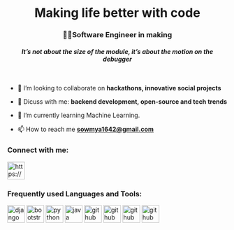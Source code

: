 <h1 align="center">Making life better with code</h1>
<h3 align="center">👩‍💻Software Engineer in making</h3>

 <h4 align="center"><em>It’s not about the size of the module, it’s about the motion on the debugger</em></h4>
 
 &nbsp;

- 👯 I’m looking to collaborate on **hackathons, innovative social projects**

- 💬 Dicuss with me: **backend development, open-source and tech trends**

- 🌱 I’m currently learning Machine Learning.

- 📫 How to reach me **sowmya1642@gmail.com**

<h3 align="left">Connect with me:</h3>
<p align="left">
<a href="https://www.linkedin.com/in/sowmya1642/" target="blank"><img align="center" src="https://cdn.jsdelivr.net/npm/simple-icons@3.0.1/icons/linkedin.svg" alt="https://www.linkedin.com/in/sowmya1642/" height="40" width="40" /></a>
</p>


<h3 align="left">Frequently used Languages and Tools:</h3>

[<img src='https://cdn.jsdelivr.net/npm/simple-icons@3.0.1/icons/django.svg' alt='django' height='40'>](https://www.djangoproject.com/) [<img src='https://cdn.jsdelivr.net/npm/simple-icons@3.0.1/icons/bootstrap.svg' alt='bootstrap' height='40'>](https://getbootstrap.com/) [<img src='https://cdn.jsdelivr.net/npm/simple-icons@3.0.1/icons/python.svg' alt='python' height='40'>](https://www.python.org/)  [<img src='https://cdn.jsdelivr.net/npm/simple-icons@3.0.1/icons/java.svg' alt='java' height='40'>](https://www.java.com/en/)   [<img src='https://cdn.jsdelivr.net/npm/simple-icons@3.0.1/icons/mysql.svg' alt='github' height='40'>](https://github.com/sowmya-hub) [<img src='https://cdn.jsdelivr.net/npm/simple-icons@3.0.1/icons/sqlite.svg' alt='github' height='40'>](https://github.com/sowmya-hub) [<img src='https://cdn.jsdelivr.net/npm/simple-icons@3.0.1/icons/gitpod.svg' alt='github' height='40'>](https://github.com/sowmya-hub) [<img src='https://cdn.jsdelivr.net/npm/simple-icons@3.0.1/icons/heroku.svg' alt='github' height='40'>](https://github.com/sowmya-hub)
